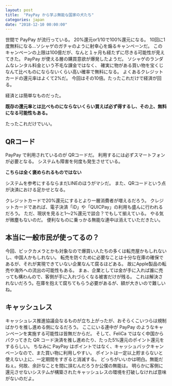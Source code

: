 ```yaml
---
layout: post
title:  "PayPay から学ぶ無能な国家の犬たち"
categories: japan
date: "2018-12-10 00:00:00"
---
```


世間で PayPay が流行っている。
20%還元or1/10で100%還元になる。
10回に1度無料になる...ソシャゲのガチャのように射幸心を煽るキャンペーンだ。
このキャンペーンの上限は100億だが、なんと１ヶ月も経たずに尽きる可能性が見えてきた。
PayPay が使える層の購買意欲が爆発したようだ。
ソシャゲのランダムなレンタル料金という不毛な課金ではなく、
確実に物がある買い物を宝くじなんて比べものにならないくらい高い確率で無料になる。
よくあるクレジットカードの還元率はよくて2%だ。
今回はその10倍。たったこれだけで経済が回る。

経済とは簡単なものだった。

**既存の還元率とは比べものにならないくらい買えば必ず得するし、その上、無料になる可能性もある。**

たったこれだけでいい。

## QRコード

PayPay で利用されているのが QRコードだ。
利用するには必ずスマートフォンが必要となる。
システムも障害を何度も発生させている。

**こちらは全く褒められるものではない**

システムを参考にするならまだLINEのほうがマシだ。
また、QRコードという点が決済における足かせとなる。

クレジットカードで20%還元にするとより一層消費者が増えるだろう。
クレジットカードであれば、電子決済「iD」や「QUICPay」の利用も盛んに行われるだろう。
ただ、現状を見ると1〜2%還元で談合？でもして揃えている。
やる気が微塵もないのだ。
便利なものに乗っかる無能な連中は消えていただきたい。

## 本当に一般市民が使ってるの？

今回、ビックカメラとかも対象なので爆買い人たちの多くは転売屋かもしれないし、中国人かもしれない。
転売を防ぐために必要なことは十分な在庫の確保であるが、それが実現できていない企業なんて腐るほどある。
故にApple製品の転売や海外への流出の可能性もある。
まぁ、企業としては金が手に入れば誰に売っても構わんので、客側が手に入れづらくなる被害だけが残る。
これは解決されないだろう。在庫を抱えて腐ちてもらう必要があるが、額が大きいので難しいね。

## キャッシュレス

キャッシュレス推進協議会なるものが立ち上がったが、おそらくこいつらは規制ばかりを推し進める側になるだろう。
ここにいる連中が PayPay のようなキャンペーンを実施する可能性は皆無だからだ。
そして、FeliCa ではなく中国からパクってきた QR コード決済を推し進めたり、たった5%還元のポイント還元をするらしい。
ちなみに PayPay はポイントではなく、キャッシュバックキャンペーンなので、また買い物に利用しやすい。
ポイントは一定以上貯まらないと使えない上に、一定期間をすぎると消滅する。
どっちがいいかは明白。無能だねぇ。何故、余計なことを間に挟むんだろうか公僕の無能は。
明らかに客側に還元させないシステムが構築されたキャッシュレスの環境を打破しなければ意味がないのだよ。
